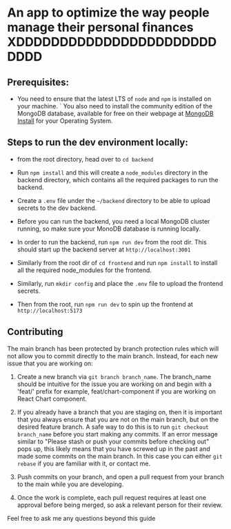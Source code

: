 # An app to optimize the way people manage their personal finances XDDDDDDDDDDDDDDDDDDDDDDDDDDD

## Prerequisites:

- You need to ensure that the latest LTS of `node` and `npm` is installed on your machine.
` You also need to install the community edition of the MongoDB database, available for free on their webpage at [MongoDB Install](https://www.mongodb.com/docs/manual/installation/) for your Operating System.

## Steps to run the dev environment locally:

- from the root directory, head over to `cd backend`
- Run `npm install` and this will create a `node_modules` directory in the backend directory, which contains all the required packages to run the backend.

- Create a `.env` file under the `~/backend` directory to be able to upload secrets to the dev backend.
- Before you can run the backend, you need a local MongoDB cluster running, so make sure your MonoDB database is running locally.

- In order to run the backend, run `npm run dev` from the root dir. This should start up the backend server at `http://localhost:3001`

- Similarly from the root dir of `cd frontend` and run `npm install` to install all the required node_modules for the frontend.

- Similarly, run `mkdir config` and place the `.env` file to upload the frontend secrets.

- Then from the root, run `npm run dev` to spin up the frontend at `http://localhost:5173`

## Contributing

The main branch has been protected by branch protection rules which will not allow you to commit directly to the main branch. Instead, for each new issue that you are working on:

1. Create a new branch via `git branch branch_name`. The branch_name should be intuitive for the issue you are working on and begin with a 'feat/' prefix for example, feat/chart-component if you are working on React Chart component.

2. If you already have a branch that you are staging on, then it is important that you always ensure that you are not on the main branch, but on the desired feature branch. A safe way to do this is to run `git checkout branch_name` before you start making any commits. If an error message similar to "Please stash or push your commits before checking out" pops up, this likely means that you have screwed up in the past and made some commits on the main branch. In this case you can either `git rebase` if you are familiar with it, or contact me.

3. Push commits on your branch, and open a pull request from your branch to the main while you are developing.

4. Once the work is complete, each pull request requires at least one approval before being merged, so ask a relevant person for their review.

Feel free to ask me any questions beyond this guide
